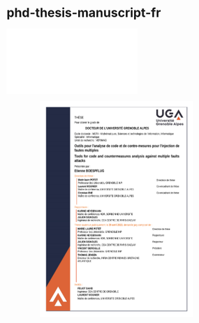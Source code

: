 # phd-thesis-manuscript-fr

![Test](couverture_these.pdf?raw=true "Title")

<p align="center">
  <img src="couverture_these.pdf" width="350" title="hover text">
</p>
